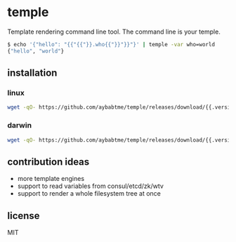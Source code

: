 # temple

Template rendering command line tool. The command line is your temple.

```bash
$ echo '{"hello": "{{"{{"}}.who{{"}}"}}"}' | temple -var who=world
{"hello", "world"}
```

## installation

### linux

```bash
wget -qO- https://github.com/aybabtme/temple/releases/download/{{.version}}/temple_linux.tar.gz | tar xvz
```

### darwin

```bash
wget -qO- https://github.com/aybabtme/temple/releases/download/{{.version}}/temple_darwin.tar.gz | tar xvz
```

## contribution ideas

* more template engines
* support to read variables from consul/etcd/zk/wtv
* support to render a whole filesystem tree at once

## license

MIT
